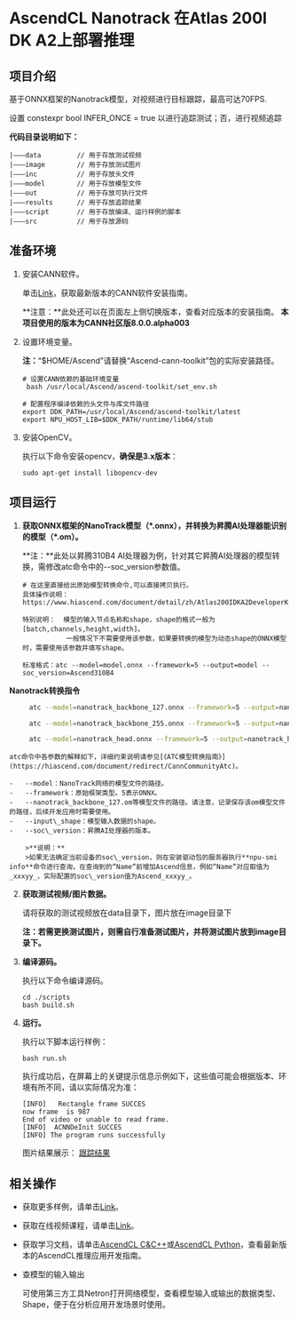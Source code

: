 # AscendCL Nanotrack 在Atlas 200I DK A2上部署推理
  
## 项目介绍

基于ONNX框架的Nanotrack模型，对视频进行目标跟踪，最高可达70FPS.

设置 constexpr bool INFER_ONCE = true 以进行追踪测试；否，进行视频追踪


**代码目录说明如下：**

```
|———data         // 用于存放测试视频
|———image        // 用于存放测试图片
|———inc          // 用于存放头文件
|———model        // 用于存放模型文件
|———out          // 用于存放可执行文件
|———results      // 用于存放追踪结果
|———script       // 用于存放编译、运行样例的脚本                                              
|———src          // 用于存放源码
```

## 准备环境<a name="section1835415517712"></a>

1.  安装CANN软件。

    单击[Link](https://hiascend.com/document/redirect/CannCommunityInstSoftware)，获取最新版本的CANN软件安装指南。

    **注意：**此处还可以在页面左上侧切换版本，查看对应版本的安装指南。
    **本项目使用的版本为CANN社区版8.0.0.alpha003**

2.  设置环境变量。

    **注：**“$HOME/Ascend”请替换“Ascend-cann-toolkit”包的实际安装路径。

    ```
    # 设置CANN依赖的基础环境变量
     bash /usr/local/Ascend/ascend-toolkit/set_env.sh
    
    # 配置程序编译依赖的头文件与库文件路径
    export DDK_PATH=/usr/local/Ascend/ascend-toolkit/latest 
    export NPU_HOST_LIB=$DDK_PATH/runtime/lib64/stub
    ```

3.  安装OpenCV。

    执行以下命令安装opencv，**确保是3.x版本**：

    ```
    sudo apt-get install libopencv-dev
    ```

## 项目运行<a name="section012033382418"></a>

1.  **获取ONNX框架的NanoTrack模型（\*.onnx），并转换为昇腾AI处理器能识别的模型（\*.om）。**

    **注：**此处以昇腾310B4 AI处理器为例，针对其它昇腾AI处理器的模型转换，需修改atc命令中的--soc\_version参数值。

    ```
    # 在这里直接给出原始模型转换命令,可以直接拷贝执行。
    具体操作说明：https://www.hiascend.com/document/detail/zh/Atlas200IDKA2DeveloperKit/23.0.RC2/Application%20Development%20Guide/tmuacop/tmuacop_0025.html

    特别说明：  模型的输入节点名称和shape，shape的格式一般为[batch,channels,height,width]。
               一般情况下不需要使用该参数，如果要转换的模型为动态shape的ONNX模型时，需要使用该参数并填写shape。

    标准格式：atc --model=model.onnx --framework=5 --output=model --soc_version=Ascend310B4 
**Nanotrack转换指令**
```bash
     atc --model=nanotrack_backbone_127.onnx --framework=5 --output=nanotrack_backbone_127 --soc_version=Ascend310B4

     atc --model=nanotrack_backbone_255.onnx --framework=5 --output=nanotrack_backbone_255 --soc_version=Ascend310B4

     atc --model=nanotrack_head.onnx --framework=5 --output=nanotrack_head --soc_version=Ascend310B4
```

    atc命令中各参数的解释如下，详细约束说明请参见[《ATC模型转换指南》](https://hiascend.com/document/redirect/CannCommunityAtc)。

    -   --model：NanoTrack网络的模型文件的路径。
    -   --framework：原始框架类型。5表示ONNX。
    -   --nanotrack_backbone_127.om等模型文件的路径。请注意，记录保存该om模型文件的路径，后续开发应用时需要使用。
    -   --input\_shape：模型输入数据的shape。
    -   --soc\_version：昇腾AI处理器的版本。

        >**说明：** 
        >如果无法确定当前设备的soc\_version，则在安装驱动包的服务器执行**npu-smi info**命令进行查询，在查询到的“Name“前增加Ascend信息，例如“Name“对应取值为_xxxyy_，实际配置的soc\_version值为Ascend_xxxyy_。


2.  **获取测试视频/图片数据。**

    请将获取的测试视频放在data目录下，图片放在image目录下

    **注：若需更换测试图片，则需自行准备测试图片，并将测试图片放到image目录下。**

3.  **编译源码。**

    执行以下命令编译源码。

    ```
    cd ./scripts 
    bash build.sh
    ```

4.  **运行。**

    执行以下脚本运行样例：

    ```
    bash run.sh
    ```

    执行成功后，在屏幕上的关键提示信息示例如下，这些值可能会根据版本、环境有所不同，请以实际情况为准：

    ```
    [INFO]   Rectangle frame SUCCES
    now frame  is 987
    End of video or unable to read frame.
    [INFO]  ACNNDeInit SUCCES
    [INFO] The program runs successfully
    ```

    图片结果展示：
    [跟踪结果](results/INFER_ONCE_result.jpg)


## 相关操作<a name="section27901216172515"></a>

-   获取更多样例，请单击[Link](https://gitee.com/ascend/samples/tree/master/inference/modelInference)。
-   获取在线视频课程，请单击[Link](https://www.hiascend.com/edu/courses?activeTab=%E5%BA%94%E7%94%A8%E5%BC%80%E5%8F%91)。
-   获取学习文档，请单击[AscendCL C&C++](https://hiascend.com/document/redirect/CannCommunityCppAclQuick)或[AscendCL Python](https://hiascend.com/document/redirect/CannCommunityPyaclQuick)，查看最新版本的AscendCL推理应用开发指南。
-   查模型的输入输出

    可使用第三方工具Netron打开网络模型，查看模型输入或输出的数据类型、Shape，便于在分析应用开发场景时使用。
    


